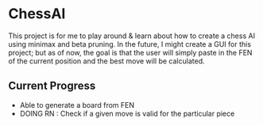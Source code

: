 # ChessAI
This project is for me to play around & learn about how to create a chess AI using minimax and beta pruning. 
In the future, I might create a GUI for this project; but as of now, the goal is that the user will simply paste in the FEN of the current position and the best move will be calculated.

## Current Progress
 - Able to generate a board from FEN
 - DOING RN : Check if a given move is valid for the particular piece


